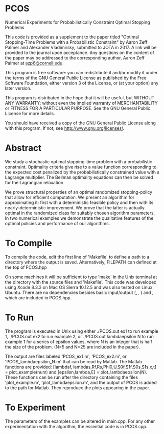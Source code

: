 # PCOS
Numerical Experiments for Probabilistically Constraint Optimal Stopping Problems

This code is provided as a supplement to the paper titled "Optimal Stopping-Time Problems with a Probabilistic Constraint" by Aaron Zeff Palmer and Alexander Vladimirsky, submitted to JOTA in 2017. A link will be provided to the journal upon acceptance. Any questions on the content of the paper may be addressed to the corresponding author, Aaron Zeff Palmer at azp6@cornell.edu.

This program is free software: you can redistribute it and/or modify it under the terms of the GNU General Public License as published by the Free Software Foundation, either version 3 of the License, or (at your option) any later version.

This program is distributed in the hope that it will be useful, but WITHOUT ANY WARRANTY; without even the implied warranty of MERCHANTABILITY or FITNESS FOR A PARTICULAR PURPOSE.  See the GNU General Public License for more details.

You should have received a copy of the GNU General Public License along with this program.  If not, see <http://www.gnu.org/licenses/>.

# Abstract
We study a stochastic optimal stopping-time problem with a probabilistic constraint. Optimality criteria give rise to a value function corresponding to the expected cost penalized by the probabilistically constrained value with a Lagrange multiplier. The Bellman optimality equations can then be solved for the Lagrangian relaxation.

We prove structural properties of an optimal randomized stopping-policy that allow for efficient computation.  We present an algorithm for approximating it: first with a deterministic feasible policy and then with its nearly-deterministic improvement.  We prove that the latter is actually optimal in the randomized class for suitably chosen algorithm parameters. In two numerical examples we demonstrate the qualitative features of the optimal policies and performance of our algorithms.

# To Compile
To compile the code, edit the first line of 'Makefile' to define a path to a directory where the output is saved.  Alternatively, FILEPATH can defined at the top of PCOS.hpp

On some machines it will be sufficient to type 'make' in the Unix terminal at the directory with the source files and 'Makefile'.  This code was developed using Xcode 8.3.3 on Mac OS Sierra 10.12.5 and was also tested on Linux Ubuntu.   There are no dependencies besides basic input/output (<iostream>, <fstream>, <sstream>) and <cmath>, which are included in PCOS.hpp.

# To Run
The program is executed in Unix using either
./PCOS.out ex1
to run example 1,
./PCOS.out ex2
to run example 2, or
./PCOS.out lambdaepsilon N
to run example 1 for a series of epsilon values, where N is an integer that is half the size of the problem. (N=5 and N=25 are included in the paper).

The output are files labeled 'PCOS_ex1.m', 'PCOS_ex2.m', or 'PCOS_lambdaepsilon_N.m' that can be read by Matlab. The Matlab functions are provided:
[lambdaf, lambdas,Rf,Rs,Phi0,U,S0f,S1f,S0s,S1s,x,t] = plot_example(num)
and
[epsilon,lambda,E] = plot_lambdaepsilon(N).
These functions can be run after the directory containing the files 'plot_example.m', 'plot_lambdaepsilon.m', and the output of PCOS is added to the path for Matlab. They reproduce the plots appearing in the paper.

# To Experiment
The parameters of the examples can be altered in main.cpp. For any other experimentation with the algorithm, the essential code is in PCOS.cpp.

